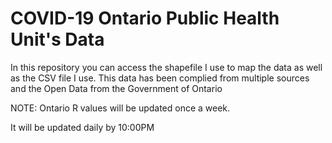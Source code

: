 # COVID-19 Ontario Public Health Unit's Data
In this repository you can access the shapefile I use to map the data as well as the CSV file I use.
This data has been complied from multiple sources and the Open Data from the Government of Ontario

NOTE:
Ontario R values will be updated once a week.

It will be updated daily by 10:00PM

